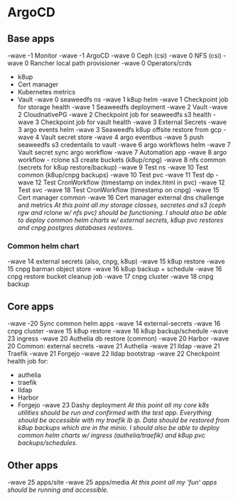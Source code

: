 # ArgoCD

## Base apps
-wave -1 Monitor
-wave -1 ArgoCD
-wave 0 Ceph (csi)
-wave 0 NFS (csi)
-wave 0 Rancher local path provisioner
-wave 0 Operators/crds
  - k8up
  - Cert manager
  - Kubernetes metrics
  - Vault
-wave 0 seaweedfs ns
-wave 1 k8up helm
-wave 1 Checkpoint job for storage health
-wave 1 Seaweedfs deployment
-wave 2 Vault
-wave 2 CloudnativePG
-wave 2 Checkpoint job for seaweedfs s3 health
-wave 3 Checkpoint job for vault health
-wave 3 External Secrets
-wave 3 argo events helm
-wave 3 Seaweedfs k8up offsite restore from gcp
-wave 4 Vault secret store
-wave 4 argo eventbus
-wave 5 push seaweedfs s3 credentails to vault
-wave 6 argo workflows helm
-wave 7 Vault secret sync argo workflow
-wave 7 Automation app
-wave 8 argo workflow - rclone s3 create buckets (k8up/cnpg)
-wave 8 nfs common (secrets for k8up restore/backup)
-wave 9 Test ns
-wave 10 Test common (k8up/cnpg backups)
-wave 10 Test pvc
-wave 11 Test dp
-wave 12 Test CronWorkflow (timestamp on index.html in pvc)
-wave 12 Test svc
-wave 18 Test CronWorkflow (timestamp on cnpg)
-wave 15 Cert manager common
-wave 16 Cert manager external dns challenge and metrics
*At this point all my storage classes, secretes and s3 (ceph rgw and rclone w/ nfs pvc) should be functioning. I should also be able to deploy common helm charts w/ external secrets, k8up pvc restores and cnpg postgres databases restores.*

### Common helm chart
-wave 14 external secrets (also, cnpg, k8up)
-wave 15 k8up restore
-wave 15 cnpg barman object store
-wave 16 k8up backup + schedule
-wave 16 cnpg restore bucket cleanup job
-wave 17 cnpg cluster
-wave 18 cnpg backup

## Core apps
-wave -20 Sync common helm apps
  -wave 14 external-secrets
  -wave 16 cnpg cluster
  -wave 15 k8up restore
  -wave 16 k8up backup/schedule
  -wave 23 ingress
-wave 20 Authelia db restore (common)
-wave 20 Harbor
-wave 20 Common: external secrets
-wave 21 Authelia
-wave 21 lldap
-wave 21 Traefik
-wave 21 Forgejo
-wave 22 lldap bootstrap
-wave 22 Checkpoint health job for:
  - authelia
  - traefik
  - lldap
  - Harbor
  - Forgejo
-wave 23 Dashy deployment
*At this point all my core k8s utilities should be run and confirmed with the test app. Everything should be accessible with my traefik lb ip. Data should be restored from k8up backups which are in the minio. I should also be able to deploy common helm charts w/ ingress (authelia/traefik) and k8up pvc backups/schedules.*

## Other apps
-wave 25 apps/site
-wave 25 apps/media
*At this point all my 'fun' apps should be running and accessible.*
